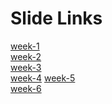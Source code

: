# Slide Links

[week-1](https://docs.google.com/presentation/d/1V3ydEhFCGR-c1Woiony4YKmmtGgd_-ioebh5ZwGzYWg/edit?usp=sharing)<br/>
[week-2](https://docs.google.com/presentation/d/1WUCdqzVcv2WwvxcpnVSRFF6BgVjgKZWW9CaSyF0YnL0/edit?usp=sharing)<br/>
[week-3](https://docs.google.com/presentation/d/1_M-k6uAIBAFaaS2NlN5izM2nCHdpRr5H4eOl53g5IC4/edit?usp=sharing)<br/>
[week-4](https://docs.google.com/presentation/d/1t9UFZ1Un_JCXfpNJrPkAA2ls-xLcsPCIA6NgC6JgJSg/edit?usp=sharing)
[week-5](https://docs.google.com/presentation/d/1ex2a8kJqAfokDJFliAoNXPvyyE1kg64Wt2VLJJu01uk/edit?usp=sharing)<br/>
[week-6](https://docs.google.com/presentation/d/1SqXMq0yYxGYTC1n9BTPqEG1LL71Uh8SOz_74Dvrl7H4/edit?usp=sharing)<br/>
